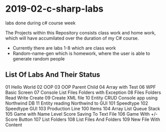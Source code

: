 # 2019-02-c-sharp-labs
labs done during c# course week

The Projects within this Repository consists class work and home work, which will have accumilated
over the duration of my C# course. 
- Currently there are labs 1-8 which are class work
- Random-name-gen which is homework, where the user is able to generate random people

## List Of Labs And Their Status
01 Hello World
02 OOP
03 OOP Parent Child
04 Array with Test
06 WPF Basic Screen
07 Console List Files Folders with Exception
08 Files Folders Read Write Create
09 Create XML file
10 Entity CRUD Console app using Northwind DB
11 Entity reading Northwind to GUI
101 Speedtype
102 Speedtype GUI
103 Production Line 100 Items
104 Array List Queue Stack
105 Game with Name Level Score Saving To Text File
106 Game With +/- Score Button
107 List Folders
108 List Files And Folders
109 New File With Content
 
